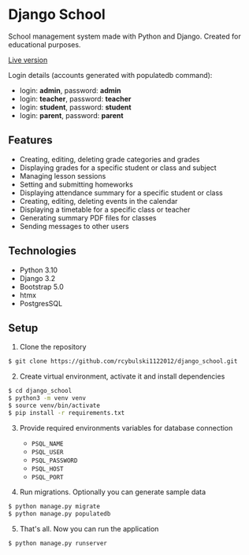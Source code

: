 # Django School
School management system made with Python and Django.
Created for educational purposes.

[Live version](https://django-school-management.herokuapp.com/)

Login details (accounts generated with populatedb command):
* login: **admin**, password: **admin**
* login: **teacher**, password: **teacher**
* login: **student**, password: **student**
* login: **parent**, password: **parent**

## Features
* Creating, editing, deleting grade categories and grades
* Displaying grades for a specific student or class and subject
* Managing lesson sessions
* Setting and submitting homeworks
* Displaying attendance summary for a specific student or class
* Creating, editing, deleting events in the calendar
* Displaying a timetable for a specific class or teacher
* Generating summary PDF files for classes
* Sending messages to other users

## Technologies
* Python 3.10
* Django 3.2
* Bootstrap 5.0
* htmx
* PostgresSQL

## Setup
1. Clone the repository
```sh
$ git clone https://github.com/rcybulski1122012/django_school.git
```
2. Create virtual environment, activate it and install dependencies
```sh
$ cd django_school
$ python3 -m venv venv
$ source venv/bin/activate
$ pip install -r requirements.txt
```
3. Provide required environments variables for database connection
   * `PSQL_NAME`
   * `PSQL_USER`
   * `PSQL_PASSWORD`
   * `PSQL_HOST`
   * `PSQL_PORT`

4. Run migrations. Optionally you can generate sample data
```sh
$ python manage.py migrate
$ python manage.py populatedb
```

5. That's all. Now you can run the application
```sh
$ python manage.py runserver
```
